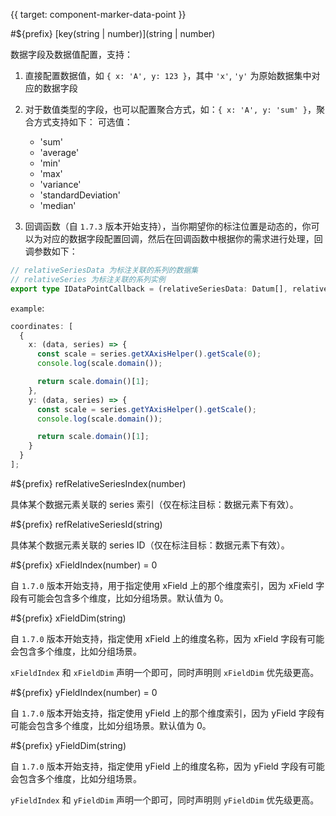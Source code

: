 {{ target: component-marker-data-point }}

#${prefix} [key(string | number)](string | number)

数据字段及数据值配置，支持：

1. 直接配置数据值，如 `{ x: 'A', y: 123 }`，其中 `'x'`, `'y'` 为原始数据集中对应的数据字段
2. 对于数值类型的字段，也可以配置聚合方式，如：`{ x: 'A', y: 'sum' }`，聚合方式支持如下：
   可选值：

   - 'sum'
   - 'average'
   - 'min'
   - 'max'
   - 'variance'
   - 'standardDeviation'
   - 'median'

3. 回调函数（自 `1.7.3` 版本开始支持），当你期望你的标注位置是动态的，你可以为对应的数据字段配置回调，然后在回调函数中根据你的需求进行处理，回调参数如下：

```ts
// relativeSeriesData 为标注关联的系列的数据集
// relativeSeries 为标注关联的系列实例
export type IDataPointCallback = (relativeSeriesData: Datum[], relativeSeries: ICartesianSeries) => StringOrNumber;
```

`example`:

```ts
coordinates: [
  {
    x: (data, series) => {
      const scale = series.getXAxisHelper().getScale(0);
      console.log(scale.domain());

      return scale.domain()[1];
    },
    y: (data, series) => {
      const scale = series.getYAxisHelper().getScale();
      console.log(scale.domain());

      return scale.domain()[1];
    }
  }
];
```

#${prefix} refRelativeSeriesIndex(number)

具体某个数据元素关联的 series 索引（仅在标注目标：数据元素下有效）。

#${prefix} refRelativeSeriesId(string)

具体某个数据元素关联的 series ID（仅在标注目标：数据元素下有效）。

#${prefix} xFieldIndex(number) = 0

自 `1.7.0` 版本开始支持，用于指定使用 xField 上的那个维度索引，因为 xField 字段有可能会包含多个维度，比如分组场景。默认值为 0。

#${prefix} xFieldDim(string)

自 `1.7.0` 版本开始支持，指定使用 xField 上的维度名称，因为 xField 字段有可能会包含多个维度，比如分组场景。

`xFieldIndex` 和 `xFieldDim` 声明一个即可，同时声明则 `xFieldDim` 优先级更高。

#${prefix} yFieldIndex(number) = 0

自 `1.7.0` 版本开始支持，指定使用 yField 上的那个维度索引，因为 yField 字段有可能会包含多个维度，比如分组场景。默认值为 0。

#${prefix} yFieldDim(string)

自 `1.7.0` 版本开始支持，指定使用 yField 上的维度名称，因为 yField 字段有可能会包含多个维度，比如分组场景。

`yFieldIndex` 和 `yFieldDim` 声明一个即可，同时声明则 `yFieldDim` 优先级更高。

